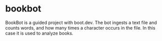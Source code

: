 # bookbot

BookBot is a guided project with boot.dev. The bot ingests a text file and counts words, and how many times a character occurs in the file. In this case it is used to analyze books.
